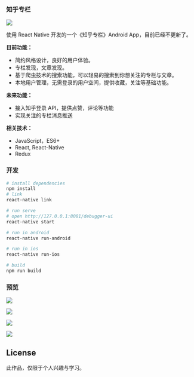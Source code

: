 ### 知乎专栏

![](./demo/ic_launcher.png)

使用 React Native 开发的一个《知乎专栏》Android App，目前已经不更新了。

**目前功能：**
- 简约风格设计，良好的用户体验。
- 专栏发现，文章发现。
- 基于爬虫技术的搜索功能，可以轻易的搜索到你想关注的专栏与文章。
- 本地用户管理，无需登录的用户空间，提供收藏，关注等基础功能。

**未来功能：**
- 接入知乎登录 API，提供点赞，评论等功能
- 实现关注的专栏消息推送

**相关技术：**
- JavaScript，ES6+
- React, React-Native
- Redux

### 开发

``` bash
# install dependencies
npm install
# link
react-native link

# run serve
# open http://127.0.0.1:8081/debugger-ui
react-native start

# run in android
react-native run-android

# run in ios
react-native run-ios

# build
npm run build
```


### 预览

![](./demo/788216736681741208.jpg)

![](./demo/876231624295674885.jpg)

![](./demo/103297181645924286.jpg)

![](./demo/600442719657717387.jpg)

## License
此作品，仅限于个人兴趣与学习。
